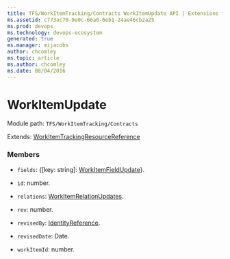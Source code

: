 ```yaml
---
title: TFS/WorkItemTracking/Contracts WorkItemUpdate API | Extensions for Azure DevOps Services
ms.assetid: c773ac70-9e0c-66a0-6eb1-24ae46cb2a25
ms.prod: devops
ms.technology: devops-ecosystem
generated: true
ms.manager: mijacobs
author: chcomley
ms.topic: article
ms.author: chcomley
ms.date: 08/04/2016
---
```


# WorkItemUpdate

Module path: `TFS/WorkItemTracking/Contracts`

Extends: [WorkItemTrackingResourceReference](../../../TFS/WorkItemTracking/Contracts/WorkItemTrackingResourceReference.md)

### Members

* `fields`: {[key: string]: [WorkItemFieldUpdate](../../../TFS/WorkItemTracking/Contracts/WorkItemFieldUpdate.md)}. 

* `id`: number. 

* `relations`: [WorkItemRelationUpdates](../../../TFS/WorkItemTracking/Contracts/WorkItemRelationUpdates.md). 

* `rev`: number. 

* `revisedBy`: [IdentityReference](../../../TFS/WorkItemTracking/Contracts/IdentityReference.md). 

* `revisedDate`: Date. 

* `workItemId`: number. 

